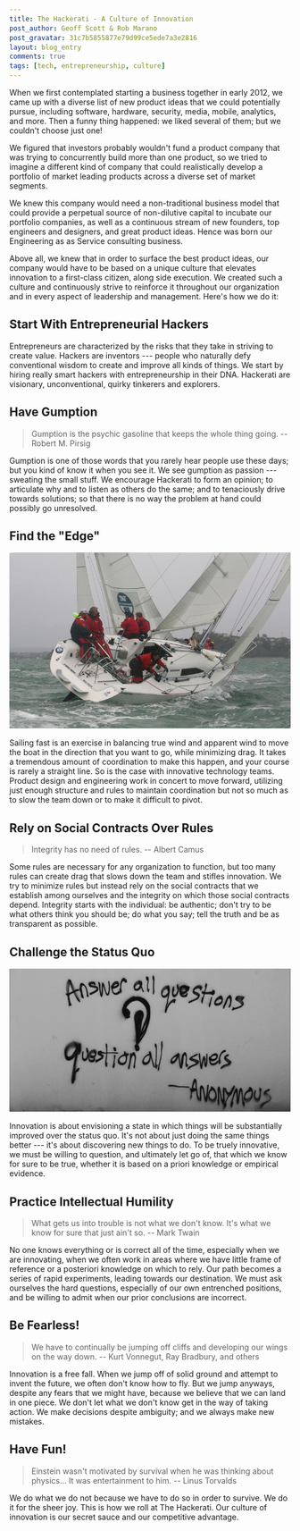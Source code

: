 ```yaml
---
title: The Hackerati - A Culture of Innovation
post_author: Geoff Scott & Rob Marano
post_gravatar: 31c7b5855877e79d99ce5ede7a3e2816
layout: blog_entry
comments: true
tags: [tech, entrepreneurship, culture]
---
```


When we first contemplated starting a business together in early 2012, we came up with a diverse list of new product ideas that we could potentially pursue, including software, hardware, security, media, mobile, analytics, and more. Then a funny thing happened: we liked several of them; but we couldn't choose just one!

We figured that investors probably wouldn't fund a product company that was trying to concurrently build more than one product, so we tried to imagine a different kind of company that could realistically develop a portfolio of market leading products across a diverse set of market segments.

We knew this company would need a non-traditional business model that could provide a perpetual source of non-dilutive capital to incubate our portfolio companies, as well as a continuous stream of new founders, top engineers and designers, and great product ideas. Hence was born our Engineering as as Service consulting business.

Above all, we knew that in order to surface the best product ideas, our company would have to be based on a unique culture that elevates innovation to a first-class citizen, along side execution. We created such a culture and continuously strive to reinforce it throughout our organization and in every aspect of leadership and management. Here's how we do it:

Start With Entrepreneurial Hackers
----------------------------------
Entrepreneurs are characterized by the risks that they take in striving to create value. Hackers are inventors --- people who naturally defy conventional wisdom to create and improve all kinds of things. We start by hiring really smart hackers with entrepreneurship in their DNA. Hackerati are visionary, unconventional, quirky tinkerers and explorers. 

Have Gumption
-------------
> Gumption is the psychic gasoline that keeps the whole thing going.
-- Robert M. Pirsig

Gumption is one of those words that you rarely hear people use these days; but you kind of know it when you see it. We see gumption as passion --- sweating the small stuff. We encourage Hackerati to form an opinion; to articulate why and to listen as others do the same; and to tenaciously drive towards solutions; so that there is no way the problem at hand could possibly go unresolved.

Find the "Edge"
---------------
[![Alt text](/blog/assets/img/sailboat_race.jpg "Fast is Fun")](https://flic.kr/p/4GtafZ)

Sailing fast is an exercise in balancing true wind and apparent wind to move the boat in the direction that you want to go, while minimizing drag. It takes a tremendous amount of coordination to make this happen, and your course is rarely a straight line. So is the case with innovative technology teams. Product design and engineering work in concert to move forward, utilizing just enough structure and rules to maintain coordination but not so much as to slow the team down or to make it difficult to pivot.

Rely on Social Contracts Over Rules
-----------------------------------
> Integrity has no need of rules.
-- Albert Camus

Some rules are necessary for any organization to function, but too many rules can create drag that slows down the team and stifles innovation. We try to minimize rules but instead rely on the social contracts that we establish among ourselves and the integrity on which those social contracts depend. Integrity starts with the individual: be authentic; don't try to be what others think you should be; do what you say; tell the truth and be as transparent as possible.

Challenge the Status Quo
------------------------
![Alt text](/blog/assets/img/answer_all_questions.jpg "Answer All Questions... Question All Answers")

Innovation is about envisioning a state in which things will be substantially improved over the status quo. It's not about just doing the same things better --- it's about discovering new things to do. To be truely innovative, we must be willing to question, and ultimately let go of, that which we know for sure to be true, whether it is based on a priori knowledge or empirical evidence.

Practice Intellectual Humility
------------------------------
> What gets us into trouble is not what we don't know. It's what we know for sure that just ain't so.
-- Mark Twain

No one knows everything or is correct all of the time, especially when we are innovating, when we often work in areas where we have little frame of reference or a posteriori knowledge on which to rely. Our path becomes a series of rapid experiments, leading towards our destination. We must ask ourselves the hard questions, especially of our own entrenched positions, and be willing to admit when our prior conclusions are incorrect.

Be Fearless!
------------
> We have to continually be jumping off cliffs and developing our wings on the way down.
-- Kurt Vonnegut, Ray Bradbury, and others

Innovation is a free fall. When we jump off of solid ground and attempt to invent the future, we often don't know how to fly. But we jump anyways, despite any fears that we might have, because we believe that we can land in one piece. We don't let what we don't know get in the way of taking action. We make decisions despite ambiguity; and we always make new mistakes.

Have Fun!
---------
> Einstein wasn't motivated by survival when he was thinking about physics... It was entertainment to him.
-- Linus Torvalds

We do what we do not because we have to do so in order to survive. We do it for the sheer joy. This is how we roll at The Hackerati. Our culture of innovation is our secret sauce and our competitive advantage.
